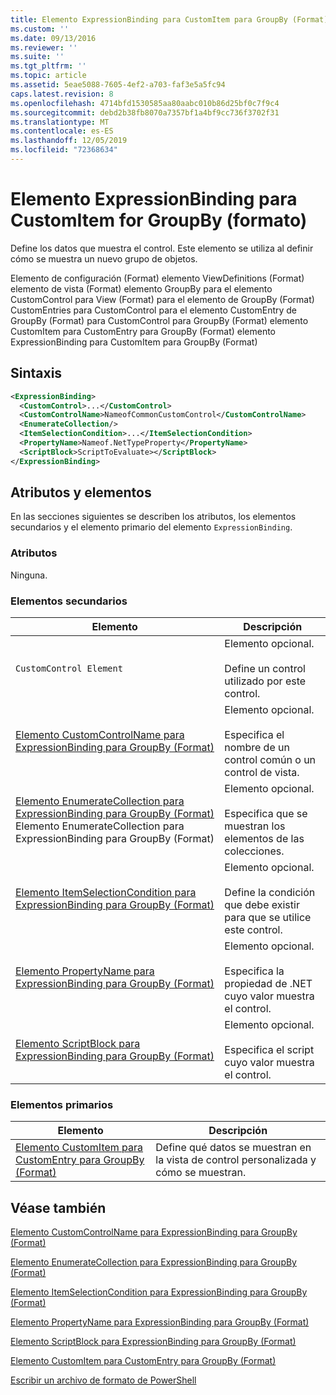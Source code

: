 ```yaml
---
title: Elemento ExpressionBinding para CustomItem para GroupBy (Format) | Microsoft Docs
ms.custom: ''
ms.date: 09/13/2016
ms.reviewer: ''
ms.suite: ''
ms.tgt_pltfrm: ''
ms.topic: article
ms.assetid: 5eae5088-7605-4ef2-a703-faf3e5a5fc94
caps.latest.revision: 8
ms.openlocfilehash: 4714bfd1530585aa80aabc010b86d25bf0c7f9c4
ms.sourcegitcommit: debd2b38fb8070a7357bf1a4bf9cc736f3702f31
ms.translationtype: MT
ms.contentlocale: es-ES
ms.lasthandoff: 12/05/2019
ms.locfileid: "72368634"
---
```

# <a name="expressionbinding-element-for-customitem-for-groupby-format"></a>Elemento ExpressionBinding para CustomItem for GroupBy (formato)

Define los datos que muestra el control. Este elemento se utiliza al definir cómo se muestra un nuevo grupo de objetos.

Elemento de configuración (Format) elemento ViewDefinitions (Format) elemento de vista (Format) elemento GroupBy para el elemento CustomControl para View (Format) para el elemento de GroupBy (Format) CustomEntries para CustomControl para el elemento CustomEntry de GroupBy (Format) para CustomControl para GroupBy (Format) elemento CustomItem para CustomEntry para GroupBy (Format) elemento ExpressionBinding para CustomItem para GroupBy (Format)

## <a name="syntax"></a>Sintaxis

```xml
<ExpressionBinding>
  <CustomControl>...</CustomControl>
  <CustomControlName>NameofCommonCustomControl</CustomControlName>
  <EnumerateCollection/>
  <ItemSelectionCondition>...</ItemSelectionCondition>
  <PropertyName>Nameof.NetTypeProperty</PropertyName>
  <ScriptBlock>ScriptToEvaluate></ScriptBlock>
</ExpressionBinding>
```

## <a name="attributes-and-elements"></a>Atributos y elementos

En las secciones siguientes se describen los atributos, los elementos secundarios y el elemento primario del elemento `ExpressionBinding`.

### <a name="attributes"></a>Atributos

Ninguna.

### <a name="child-elements"></a>Elementos secundarios

|Elemento|Descripción|
|-------------|-----------------|
|`CustomControl Element`|Elemento opcional.<br /><br /> Define un control utilizado por este control.|
|[Elemento CustomControlName para ExpressionBinding para GroupBy (Format)](./customcontrolname-element-for-expressionbinding-for-groupby-format.md)|Elemento opcional.<br /><br /> Especifica el nombre de un control común o un control de vista.|
|[Elemento EnumerateCollection para ExpressionBinding para GroupBy (Format)](./enumeratecollection-element-for-expressionbinding-for-groupby-format.md) Elemento EnumerateCollection para ExpressionBinding para GroupBy (Format)|Elemento opcional.<br /><br /> Especifica que se muestran los elementos de las colecciones.|
|[Elemento ItemSelectionCondition para ExpressionBinding para GroupBy (Format)](./itemselectioncondition-element-for-expressionbinding-for-groupby-format.md)|Elemento opcional.<br /><br /> Define la condición que debe existir para que se utilice este control.|
|[Elemento PropertyName para ExpressionBinding para GroupBy (Format)](./propertyname-element-for-expressionbinding-for-groupby-format.md)|Elemento opcional.<br /><br /> Especifica la propiedad de .NET cuyo valor muestra el control.|
|[Elemento ScriptBlock para ExpressionBinding para GroupBy (Format)](./scriptblock-element-for-expressionbinding-for-groupby-format.md)|Elemento opcional.<br /><br /> Especifica el script cuyo valor muestra el control.|

### <a name="parent-elements"></a>Elementos primarios

|Elemento|Descripción|
|-------------|-----------------|
|[Elemento CustomItem para CustomEntry para GroupBy (Format)](./customitem-element-for-customentry-for-groupby-format.md)|Define qué datos se muestran en la vista de control personalizada y cómo se muestran.|

## <a name="see-also"></a>Véase también

[Elemento CustomControlName para ExpressionBinding para GroupBy (Format)](./customcontrolname-element-for-expressionbinding-for-groupby-format.md)

[Elemento EnumerateCollection para ExpressionBinding para GroupBy (Format)](./enumeratecollection-element-for-expressionbinding-for-groupby-format.md)

[Elemento ItemSelectionCondition para ExpressionBinding para GroupBy (Format)](./itemselectioncondition-element-for-expressionbinding-for-groupby-format.md)

[Elemento PropertyName para ExpressionBinding para GroupBy (Format)](./propertyname-element-for-expressionbinding-for-groupby-format.md)

[Elemento ScriptBlock para ExpressionBinding para GroupBy (Format)](./scriptblock-element-for-expressionbinding-for-groupby-format.md)

[Elemento CustomItem para CustomEntry para GroupBy (Format)](./customitem-element-for-customentry-for-groupby-format.md)

[Escribir un archivo de formato de PowerShell](./writing-a-powershell-formatting-file.md)
